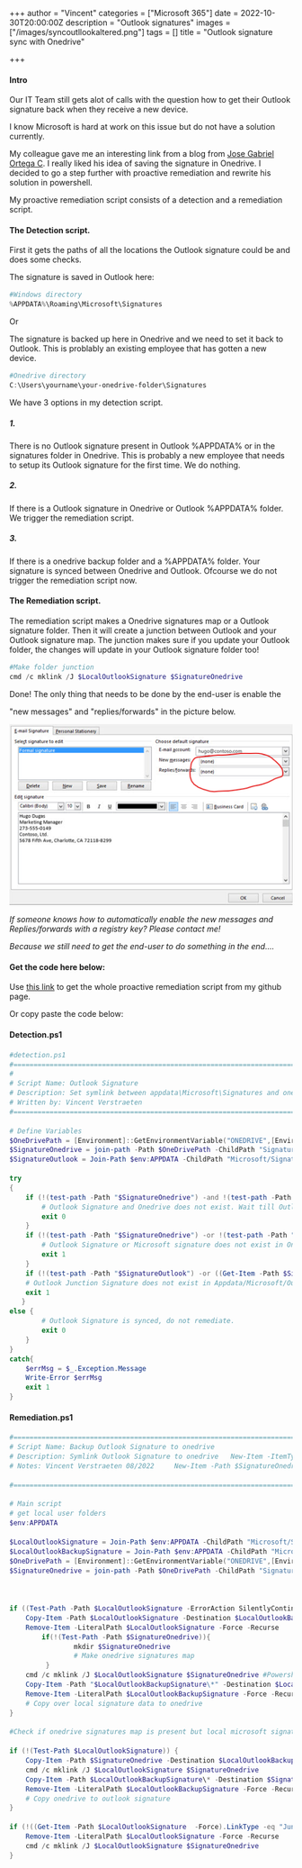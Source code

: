 +++
author = "Vincent"
categories = ["Microsoft 365"]
date = 2022-10-30T20:00:00Z
description = "Outlook signatures"
images = ["/images/syncoutllookaltered.png"]
tags = []
title = "Outlook signature sync with Onedrive"

+++
#### Intro

Our IT Team still gets alot of calls with the question how to get their Outlook signature back when they receive a new device.

I know Microsoft is hard at work on this issue but do not have a solution currently.

My colleague gave me an interesting link from a blog from [Jose Gabriel Ortega C](https://j0rt3g4.medium.com/save-your-outlook-signatures-into-onedrive-and-never-lose-them-again-1337fc1924b6).
I really liked his idea of saving the signature in Onedrive. I decided to go a step further with proactive remediation and rewrite his solution in powershell.

My proactive remediation script consists of a detection and a remediation script.

#### The Detection script.

First it gets the paths of all the locations the Outlook signature could be and does some checks.

The signature is saved in Outlook here:

```Powershell
#Windows directory
%APPDATA%\Roaming\Microsoft\Signatures 
```

Or

The signature is backed up here in Onedrive and we need to set it back to Outlook.
This is problably an existing employee that has gotten a new device.

```Powershell
#Onedrive directory
C:\Users\yourname\your-onedrive-folder\Signatures
```

We have 3 options in my detection script.

##### 1.

There is no Outlook signature present in Outlook %APPDATA% or in the signatures folder in Onedrive.
This is probably a new employee that needs to setup its Outlook signature for the first time.
We do nothing.

##### 2.

If there is a Outlook signature in Onedrive or Outlook %APPDATA% folder.
We trigger the remediation script.

##### 3.

If there is a onedrive backup folder and a %APPDATA% folder. Your signature is synced between Onedrive and Outlook. Ofcourse we do not trigger the remediation script now.

#### The Remediation script.

The remediation script makes a Onedrive signatures map or a Outlook signature folder.
Then it will create a junction between Outlook and your Outlook signature map.
The junction makes sure if you update your Outlook folder, the changes will update in your Outlook signature folder too!

```Powershell
#Make folder junction
cmd /c mklink /J $LocalOutlookSignature $SignatureOnedrive
```

Done! The only thing that needs to be done by the end-user is enable the

"new messages" and "replies/forwards" in the picture below.

![](/assets/images/screenshotoutlook.png)

_If someone knows how to automatically enable the new messages and Replies/forwards with a registry key? Please contact me!_

_Because we still need to get the end-user to do something in the end...._

#### Get the code here below:

Use [this link](https://github.com/vincentverstraeten/Powershell-Scripts/tree/main/Proactive%20Remediations/Sync%20Outlook%20Signatures) to get the whole proactive remediation script from my github page.

Or copy paste the code below:

#### Detection.ps1

```Powershell
#detection.ps1
#=============================================================================================================================
#
# Script Name: Outlook Signature
# Description: Set symlink between appdata\Microsoft\Signatures and onedrive\Signatures
# Written by: Vincent Verstraeten                      
#=============================================================================================================================

# Define Variables
$OneDrivePath = [Environment]::GetEnvironmentVariable("ONEDRIVE",[EnvironmentVariableTarget]::User)   
$SignatureOnedrive = join-path -Path $OneDrivePath -ChildPath "Signatures" 
$SignatureOutlook = Join-Path $env:APPDATA -ChildPath "Microsoft/Signatures"

try
{
    if (!(test-path -Path "$SignatureOnedrive") -and !(test-path -Path "$SignatureOutlook") ) { 
        # Outlook Signature and Onedrive does not exist. Wait till Outlook signature is set in %APPDATA%.
        exit 0
    }
    if (!(test-path -Path "$SignatureOnedrive") -or !(test-path -Path "$SignatureOutlook") ) { 
        # Outlook Signature or Microsoft signature does not exist in Onedrive, remediation needed.
        exit 1
    }
    if (!(test-path -Path "$SignatureOutlook") -or ((Get-Item -Path $SignatureOutlook  -Force).LinkType -ne "Junction") ) { 
    # Outlook Junction Signature does not exist in Appdata/Microsoft/Outlook, remediation needed
    exit 1
   }
else {
        # Outlook Signature is synced, do not remediate.       
        exit 0
    }
}
catch{
    $errMsg = $_.Exception.Message
    Write-Error $errMsg
    exit 1
}
```

#### Remediation.ps1

```Powershell
#=============================================================================================================================
# Script Name: Backup Outlook Signature to onedrive
# Description: Symlink Outlook Signature to onedrive   New-Item -ItemType SymbolicLink -Path $LocalOutlookSignature  -Target $SignatureOnedrive -Force
# Notes: Vincent Verstraeten 08/2022     New-Item -Path $SignatureOnedrive -ItemType "directory" -Force

#=============================================================================================================================

# Main script
# get local user folders
$env:APPDATA

$LocalOutlookSignature = Join-Path $env:APPDATA -ChildPath "Microsoft/Signatures"
$LocalOutlookBackupSignature = Join-Path $env:APPDATA -ChildPath "Microsoft/Signatures_backup"
$OneDrivePath = [Environment]::GetEnvironmentVariable("ONEDRIVE",[EnvironmentVariableTarget]::User)   
$SignatureOnedrive = join-path -Path $OneDrivePath -ChildPath "Signatures"



if ((Test-Path -Path $LocalOutlookSignature -ErrorAction SilentlyContinue) -or ((Get-Item -Path $LocalOutlookSignature -Force -ErrorAction SilentlyContinue).LinkType -eq "Junction"))  {
    Copy-Item -Path $LocalOutlookSignature -Destination $LocalOutlookBackupSignature -recurse -Force
    Remove-Item -LiteralPath $LocalOutlookSignature -Force -Recurse
        if(!(Test-Path -Path $SignatureOnedrive)){
                mkdir $SignatureOnedrive
                # Make onedrive signatures map
         }
    cmd /c mklink /J $LocalOutlookSignature $SignatureOnedrive #Powershell command needs admin, only in preview windows(better use cmd here)
    Copy-Item -Path "$LocalOutlookBackupSignature\*" -Destination $LocalOutlookSignature -recurse -Force
    Remove-Item -LiteralPath $LocalOutlookBackupSignature -Force -Recurse
    # Copy over local signature data to onedrive
}

#Check if onedrive signatures map is present but local microsoft signature outlook is not there. Then copy Onedrive Signature to outlook signature.

if (!(Test-Path $LocalOutlookSignature)) {
    Copy-Item -Path $SignatureOnedrive -Destination $LocalOutlookBackupSignature -recurse -Force
    cmd /c mklink /J $LocalOutlookSignature $SignatureOnedrive
    Copy-Item -Path $LocalOutlookBackupSignature\* -Destination $SignatureOnedrive  -recurse -Force
    Remove-Item -LiteralPath $LocalOutlookBackupSignature -Force -Recurse
    # Copy onedrive to outlook signature
}

if (!((Get-Item -Path $LocalOutlookSignature  -Force).LinkType -eq "Junction")) {
    Remove-Item -LiteralPath $LocalOutlookSignature -Force -Recurse
    cmd /c mklink /J $LocalOutlookSignature $SignatureOnedrive
}
```